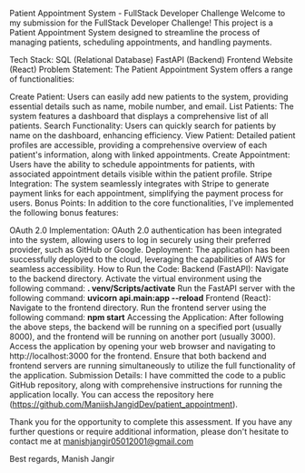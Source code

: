 
Patient Appointment System - FullStack Developer Challenge
Welcome to my submission for the FullStack Developer Challenge! This project is a Patient Appointment System designed to streamline the process of managing patients, scheduling appointments, and handling payments.

Tech Stack:
SQL (Relational Database)
FastAPI (Backend)
Frontend Website (React)
Problem Statement:
The Patient Appointment System offers a range of functionalities:

Create Patient: Users can easily add new patients to the system, providing essential details such as name, mobile number, and email.
List Patients: The system features a dashboard that displays a comprehensive list of all patients.
Search Functionality: Users can quickly search for patients by name on the dashboard, enhancing efficiency.
View Patient: Detailed patient profiles are accessible, providing a comprehensive overview of each patient's information, along with linked appointments.
Create Appointment: Users have the ability to schedule appointments for patients, with associated appointment details visible within the patient profile.
Stripe Integration: The system seamlessly integrates with Stripe to generate payment links for each appointment, simplifying the payment process for users.
Bonus Points:
In addition to the core functionalities, I've implemented the following bonus features:

OAuth 2.0 Implementation: OAuth 2.0 authentication has been integrated into the system, allowing users to log in securely using their preferred provider, such as GitHub or Google.
Deployment: The application has been successfully deployed to the cloud, leveraging the capabilities of AWS for seamless accessibility.
How to Run the Code:
Backend (FastAPI):
Navigate to the backend directory.
Activate the virtual environment using the following command:
        **. venv/Scripts/activate**
Run the FastAPI server with the following command:
      **uvicorn api.main:app --reload**
Frontend (React):
Navigate to the frontend directory.
Run the frontend server using the following command:
      **npm start**
Accessing the Application:
After following the above steps, the backend will be running on a specified port (usually 8000), and the frontend will be running on another port (usually 3000).
Access the application by opening your web browser and navigating to http://localhost:3000 for the frontend.
Ensure that both backend and frontend servers are running simultaneously to utilize the full functionality of the application.
Submission Details:
I have committed the code to a public GitHub repository, along with comprehensive instructions for running the application locally. You can access the repository here (https://github.com/ManiishJangidDev/patient_appointment).

Thank you for the opportunity to complete this assessment. If you have any further questions or require additional information, please don't hesitate to contact me at manishjangir05012001@gmail.com

Best regards,
Manish Jangir
